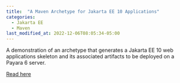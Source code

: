 ```yaml
---
title:  "A Maven Archetype for Jakarta EE 10 Applications"
categories: 
  - Jakarta EE
  - Maven
last_modified_at: 2022-12-06T08:05:34-05:00
---
```


A demonstration of an archetype that generates a Jakarta EE 10 web applications skeleton and its associated artifacts to be deployed on a Payara 6 server.

[Read here](https://dzone.com/articles/a-maven-archetype-for-jakarta-ee-10-applications)